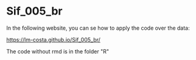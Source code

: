 # Sif_005_br

In the following website, you can se how to apply the code over the data:

https://lm-costa.github.io/Sif_005_br/

The code without rmd is in the folder "R"
